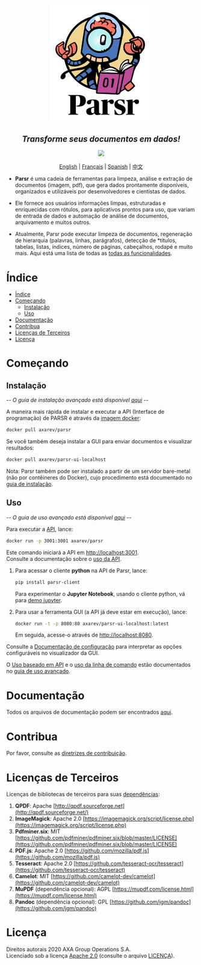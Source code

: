 <p align='center'>
  <img src="assets/logo.png" width="275"><br />
</p>

<h2 align="center"><i>Transforme seus documentos em dados!</i></h2>

<p align="center">
	<a href="https://cloud.drone.io/axa-group/Parsr"><img src="https://cloud.drone.io/api/badges/axa-group/Parsr/status.svg"></a>
</p>

<p align="center">
	<a href="README.md">English</a> |
  <a href="README_fr.md">Français</a> |  
  <a href="README_sp.md">Spanish</a> |
	<a href="README_zh-cn.md">中文</a>
</p>

<!--p align='center'>
  <img src="assets/demo_screen.gif">
</p-->

- **Parsr** é uma cadeia de ferramentas para limpeza, análise e extração de documentos (imagem, pdf), que gera dados prontamente disponíveis, organizados e utilizáveis por desenvolvedores e cientistas de dados.

- Ele fornece aos usuários informações limpas, estruturadas e enriquecidas com rótulos, para aplicativos prontos para uso, que variam de entrada de dados e automação de análise de documentos, arquivamento e muitos outros.

- Atualmente, Parsr pode executar limpeza de documentos, regeneração de hierarquia (palavras, linhas, parágrafos), detecção de \*títulos, tabelas, listas, índices, número de páginas, cabeçalhos, rodapé e muito mais. Aqui está uma lista de todas as [todas as funcionalidades](server/src/processing/README.md#1-current-processing-modules).

# Índice

- [Índice](#índice)
- [Começando](#começando)
  - [Instalação](#instalação)
  - [Uso](#uso)
- [Documentação](#documentação)
- [Contribua](#contribua)
- [Licenças de Terceiros](#licenças-de-terceiros)
- [Licença](#licença)

# Começando

## Instalação

_-- O guia de instalação avançado está disponível [aqui](docs/installation.md) --_

A maneira mais rápida de instalar e executar a API (Interface de programação) de PARSR é através da [imagem docker](https://hub.docker.com/r/axarev/parsr):

```sh
docker pull axarev/parsr
```

Se você também deseja instalar a GUI para enviar documentos e visualizar resultados:

```sh
docker pull axarev/parsr-ui-localhost
```

Nota: Parsr também pode ser instalado a partir de um servidor bare-metal (não por contêineres do Docker), cujo procedimento está documentado no [guia de instalação](docs/installation.md).

## Uso

_-- O guia de uso avançado está disponível [aqui](docs/usage.md) --_

Para executar a [API](docs/api-guide.md), lance:

```sh
docker run -p 3001:3001 axarev/parsr
```

Este comando iniciará a API em [http://localhost:3001](http://localhost:3001).  
Consulte a documentação sobre o [uso da API](docs/api-guide.md).

1. Para acessar o cliente **python** na API de Parsr, lance:

   ```sh
   pip install parsr-client
   ```

   Para experimentar o **Jupyter Notebook**, usando o cliente python, vá para [demo jupyter](demo/parsr-jupyter-demo).

2) Para usar a ferramenta GUI (a API já deve estar em execução), lance:
   ```sh
   docker run -t -p 8080:80 axarev/parsr-ui-localhost:latest
   ```
   Em seguida, acesse-o através de [http://localhost:8080](http://localhost:8080).

Consulte a [Documentação de configuração](docs/configuration.md) para interpretar as opções configuráveis no visualizador da GUI.

O [Uso baseado em API](docs/usage.md#3-api) e o [uso da linha de comando](docs/usage.md#23-command-line-usage) estão documentados no [guia de uso avançado](docs/usage.md).

# Documentação

Todos os arquivos de documentação podem ser encontrados [aqui](docs/README.md).

# Contribua

Por favor, consulte as [diretrizes de contribuição](CONTRIBUTING.md).

# Licenças de Terceiros

Licenças de bibliotecas de terceiros para suas [dependências](docs/dependencies.md):

1. **QPDF**: Apache [http://qpdf.sourceforge.net](http://qpdf.sourceforge.net/)
2. **ImageMagick**: Apache 2.0 [https://imagemagick.org/script/license.php](https://imagemagick.org/script/license.php)
3. **Pdfminer.six**: MIT [https://github.com/pdfminer/pdfminer.six/blob/master/LICENSE](https://github.com/pdfminer/pdfminer.six/blob/master/LICENSE)
4. **PDF.js**: Apache 2.0 [https://github.com/mozilla/pdf.js](https://github.com/mozilla/pdf.js)
5. **Tesseract**: Apache 2.0 [https://github.com/tesseract-ocr/tesseract](https://github.com/tesseract-ocr/tesseract)
6. **Camelot**: MIT [https://github.com/camelot-dev/camelot](https://github.com/camelot-dev/camelot)
7. **MuPDF** (dependência opcional): AGPL [https://mupdf.com/license.html](https://mupdf.com/license.html)
8. **Pandoc** (dependência opcional): GPL [https://github.com/jgm/pandoc](https://github.com/jgm/pandoc)

# Licença

Direitos autorais 2020 AXA Group Operations S.A.  
Licenciado sob a licença [Apache 2.0](http://www.apache.org/licenses/LICENSE-2.0) (consulte o arquivo [LICENÇA](LICENSE)).
